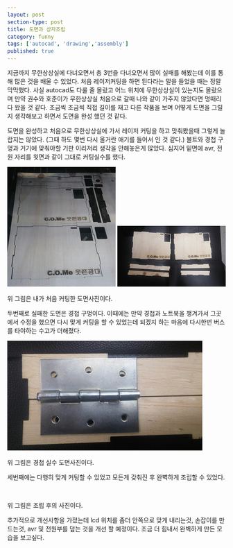 ```yaml
---
layout: post
section-type: post
title: 도면과 상자조립
category: funny
tags: ['autocad', 'drawing','assembly']
published: true
---
```


지금까지 무한상상실에 다녀오면서 총 3번을 다녀오면서 많이 실패를 해봤는데 이를 통해 많은 것을 배울 수 있었다.
처음 레이저커팅을 하면 된다라는 말을 들었을 때는 정말 막막했다. 사실 autocad도 다룰 줄 몰랐고 어느 위치에 무한상상실이 있는지도 몰랐으며 만약 권수와 호준이가 무한상상실 처음으로 갈때 나와 같이 가주지 않았다면 멍때리다 왔을 것 같다.
조금씩 조금씩 직접 길이를 재고 다른 작품을 보며 어떻게 도면을 그릴지 생각해보고 하면서 도면을 완성 했던 것 같다. 

도면을 완성하고 처음으로 무한상상실에 가서 레이저 커팅을 하고 맞춰봤을때 그렇게 놀랍지는 않았다. (그때 하도 몇번 다시 올거란 애기를 들어서 인 것 같다.) 볼트와 경첩 구멍과 거기에 맞춰야할 기판 이리저리 생각을 안해놓은게 많았다. 심지어 밑면에 avr, 전원 자리를 윗면과 같이 그대로 커팅실수를 했다.

<img src="/img/mechatronics/무한01.png" alt="">

<img src="/img/mechatronics/무한02.png" alt=""> 

위 그림은 내가 처음 커팅한 도면사진이다.

두번째로 실패한 도면은 경첩 구멍이다. 이때에는 만약 경첩과 노트북을 챙겨가서 그곳에서 수정을 했으면 다시 맞게 커팅을 할 수 있었는데 되겠지 하는 마음에 다시한번 버스를 타야하는 수고가 더해졌다.

<img src="/img/mechatronics/무한03.png" alt="">

위 그림은 경첩 실수 도면사진이다.

세번째에는 다행히 맞게 커팅할 수 있었고 모든게 갖춰진 후 완벽하게 조립할 수 있었다.

<img src="/img/mechatronics/무한04.png" alt="">

위 그림은 조립 후의 사진이다.

추가적으로 개선사항을 가졌는데 lcd 위치를 좀더 안쪽으로 맞게 내리는것, 손잡이를 만드는것, avr 및 전원부를 덮는 것을 개선 할 예정이다.
조금 더 힘내서 완벽하게 만든 모습을 보고싶다.